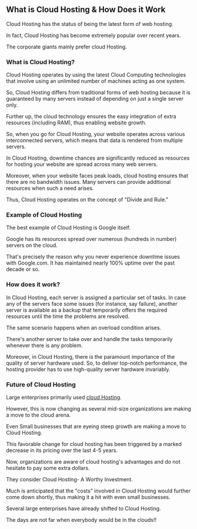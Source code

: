 ## What is Cloud Hosting & How Does it Work

Cloud Hosting has the status of being the latest form of web hosting. 

In fact, Cloud Hosting has become extremely popular over recent years. 

The corporate giants mainly prefer cloud Hosting. 


### What is Cloud Hosting? 

Cloud Hosting operates by using the latest Cloud Computing technologies that involve using an unlimited number of machines acting as one system. 

So, Cloud Hosting differs from traditional forms of web hosting because it is guaranteed by many servers instead of depending on just a single server only. 

Further up, the cloud technology ensures the easy integration of extra resources (including RAM), thus enabling website growth. 

So, when you go for Cloud Hosting, your website operates across various interconnected servers, which means that data is rendered from multiple servers. 

In Cloud Hosting, downtime chances are significantly reduced as resources for hosting your website are spread across many web servers. 

Moreover, when your website faces peak loads, cloud hosting ensures that there are no bandwidth issues. Many servers can provide additional resources when such a need arises. 

Thus, Cloud Hosting operates on the concept of "Divide and Rule." 

### Example of Cloud Hosting

The best example of Cloud Hosting is Google itself. 

Google has its resources spread over numerous (hundreds in number) servers on the cloud. 

That's precisely the reason why you never experience downtime issues with Google.com. It has maintained nearly 100% uptime over the past decade or so. 


### How does it work? 

In Cloud Hosting, each server is assigned a particular set of tasks. In case any of the servers face some issues (for instance, say failure), another server is available as a backup that temporarily offers the required resources until the time the problems are resolved. 

The same scenario happens when an overload condition arises. 

There's another server to take over and handle the tasks temporarily whenever there is any problem. 

Moreover, in Cloud Hosting, there is the paramount importance of the quality of server hardware used. So, to deliver top-notch performance, the hosting provider has to use high-quality server hardware invariably. 


### Future of Cloud Hosting

Large enterprises primarily used <a href="https://www.earningguys.com/hosting/cloud-hosting/">cloud Hosting</a>. 

However, this is now changing as several mid-size organizations are making a move to the cloud arena. 

Even Small businesses that are eyeing steep growth are making a move to Cloud Hosting. 

This favorable change for cloud hosting has been triggered by a marked decrease in its pricing over the last 4-5 years. 

Now, organizations are aware of cloud hosting's advantages and do not hesitate to pay some extra dollars. 

They consider Cloud Hosting- A Worthy Investment. 

Much is anticipated that the "costs" involved in Cloud Hosting would further come down shortly, thus making it a hit with even small businesses. 

Several large enterprises have already shifted to Cloud Hosting. 

The days are not far when everybody would be in the clouds!!
